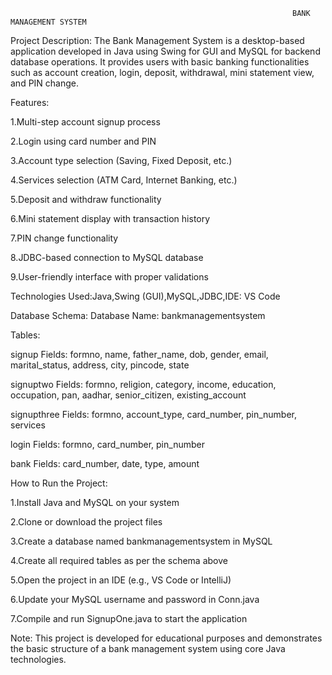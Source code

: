                                                                    BANK MANAGEMENT SYSTEM

Project Description:
The Bank Management System is a desktop-based application developed in Java using Swing for GUI and MySQL for backend database operations. 
It provides users with basic banking functionalities such as account creation, login, deposit, withdrawal, mini statement view, and PIN change.

Features:

1.Multi-step account signup process

2.Login using card number and PIN

3.Account type selection (Saving, Fixed Deposit, etc.)

4.Services selection (ATM Card, Internet Banking, etc.)

5.Deposit and withdraw functionality

6.Mini statement display with transaction history

7.PIN change functionality

8.JDBC-based connection to MySQL database

9.User-friendly interface with proper validations

Technologies Used:Java,Swing (GUI),MySQL,JDBC,IDE: VS Code

Database Schema:
Database Name: bankmanagementsystem

Tables:

signup
Fields: formno, name, father_name, dob, gender, email, marital_status, address, city, pincode, state

signuptwo
Fields: formno, religion, category, income, education, occupation, pan, aadhar, senior_citizen, existing_account

signupthree
Fields: formno, account_type, card_number, pin_number, services

login
Fields: formno, card_number, pin_number

bank
Fields: card_number, date, type, amount

How to Run the Project:

1.Install Java and MySQL on your system

2.Clone or download the project files

3.Create a database named bankmanagementsystem in MySQL

4.Create all required tables as per the schema above

5.Open the project in an IDE (e.g., VS Code or IntelliJ)

6.Update your MySQL username and password in Conn.java

7.Compile and run SignupOne.java to start the application

Note:
This project is developed for educational purposes and demonstrates the basic structure of a bank management system using core Java technologies.



